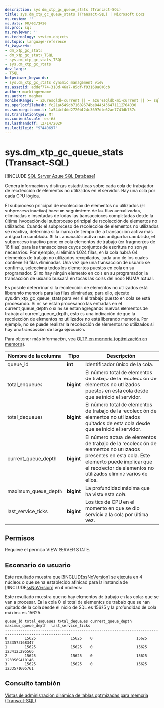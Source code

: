 ```yaml
---
description: sys.dm_xtp_gc_queue_stats (Transact-SQL)
title: sys.dm_xtp_gc_queue_stats (Transact-SQL) | Microsoft Docs
ms.custom: ''
ms.date: 08/02/2016
ms.prod: sql
ms.reviewer: ''
ms.technology: system-objects
ms.topic: language-reference
f1_keywords:
- dm_xtp_gc_stats
- dm_xtp_gc_stats_TSQL
- sys.dm_xtp_gc_stats_TSQL
- sys.dm_xtp_gc_stats
dev_langs:
- TSQL
helpviewer_keywords:
- sys.dm_xtp_gc_stats dynamic management view
ms.assetid: addef774-318d-46a7-85df-f93168a800cb
author: markingmyname
ms.author: maghan
monikerRange: = azuresqldb-current || = azuresqldb-mi-current || >= sql-server-2016 || >= sql-server-linux-2017
ms.openlocfilehash: fc21a6549db71609674be8442436471112764030
ms.sourcegitcommit: 1a544cf4dd2720b124c3697d1e62ae7741db757c
ms.translationtype: MT
ms.contentlocale: es-ES
ms.lasthandoff: 12/14/2020
ms.locfileid: "97440697"
---
```

# <a name="sysdm_xtp_gc_queue_stats-transact-sql"></a>sys.dm_xtp_gc_queue_stats (Transact-SQL)

[!INCLUDE [SQL Server Azure SQL Database](../../includes/applies-to-version/sql-asdb.md)]

  Genera información y distintas estadísticas sobre cada cola de trabajador de recolección de elementos no utilizados en el servidor. Hay una cola por cada CPU lógica.  
  
 El subproceso principal de recolección de elementos no utilizados (el subproceso inactivo) hace un seguimiento de las filas actualizadas, eliminadas e insertadas de todas las transacciones completadas desde la última invocación del subproceso principal de recolección de elementos no utilizados. Cuando el subproceso de recolección de elementos no utilizados se reactiva, determina si la marca de tiempo de la transacción activa más antigua ha cambiado. Si la transacción activa más antigua ha cambiado, el subproceso inactivo pone en cola elementos de trabajo (en fragmentos de 16 filas) para las transacciones cuyos conjuntos de escritura no son ya necesarios. Por ejemplo, si elimina 1.024 filas, en la cola habrá 64 elementos de trabajo no utilizados recopilados, cada uno de los cuales contiene 16 filas eliminadas.  Una vez que una transacción de usuario se confirma, selecciona todos los elementos puestos en cola en su programador. Si no hay ningún elemento en cola en su programador, la transacción de usuario buscará en todas las colas del nodo NUMA actual.  
  
 Es posible determinar si la recolección de elementos no utilizados está liberando memoria para las filas eliminadas; para ello, ejecute sys.dm_xtp_gc_queue_stats para ver si el trabajo puesto en cola se está procesando. Si no se están procesando las entradas en el current_queue_depth o si no se están agregando nuevos elementos de trabajo al current_queue_depth, esto es una indicación de que la recolección de elementos no utilizados no está liberando memoria. Por ejemplo, no se puede realizar la recolección de elementos no utilizados si hay una transacción de larga ejecución.  
  
 Para obtener más información, vea [OLTP en memoria &#40;optimización en memoria&#41;](../../relational-databases/in-memory-oltp/in-memory-oltp-in-memory-optimization.md).  
  

|Nombre de la columna|Tipo|Descripción|  
|-----------------|----------|-----------------|  
|queue_id|**int**|Identificador único de la cola.|  
|total_enqueues|**bigint**|El número total de elementos de trabajo de la recolección de elementos no utilizados puestos en esta cola desde que se inició el servidor.|  
|total_dequeues|**bigint**|El número total de elementos de trabajo de la recolección de elementos no utilizados quitados de esta cola desde que se inició el servidor.|  
|current_queue_depth|**bigint**|El número actual de elementos de trabajo de la recolección de elementos no utilizados presentes en esta cola. Este elemento puede implicar que el recolector de elementos no utilizados elimine varios de ellos.|  
|maximum_queue_depth|**bigint**|La profundidad máxima que ha visto esta cola.|  
|last_service_ticks|**bigint**|Los tics de CPU en el momento en que se dio servicio a la cola por última vez.|  
  
## <a name="permissions"></a>Permisos  
 Requiere el permiso VIEW SERVER STATE.  
  
## <a name="user-scenario"></a>Escenario de usuario  
 Este resultado muestra que [!INCLUDE[ssNoVersion](../../includes/ssnoversion-md.md)] se ejecuta en 4 núcleos o que se ha establecido afinidad para la instancia de [!INCLUDE[ssNoVersion](../../includes/ssnoversion-md.md)] en 4 núcleos:  
  
 Este resultado muestra que no hay elementos de trabajo en las colas que se van a procesar. En la cola 0, el total de elementos de trabajo que se han quitado de la cola desde el inicio de SQL es 15625 y la profundidad de cola máxima es 15625.  
  
```  
queue_id total_enqueues total_dequeues current_queue_depth  maximum_queue_depth  last_service_ticks  
----------------------------------------------------------------------------------------------------  
0        15625                15625    0                    15625                1233573168347  
1        15625                15625    0                    15625                1234123295566  
2        15625                15625    0                    15625                1233569418146  
3        15625                15625    0                    15625                1233571605761  
```  
  
## <a name="see-also"></a>Consulte también  
 [Vistas de administración dinámica de tablas optimizadas para memoria &#40;Transact-SQL&#41;](../../relational-databases/system-dynamic-management-views/memory-optimized-table-dynamic-management-views-transact-sql.md)  
  
  
